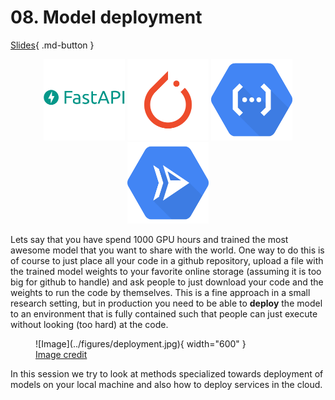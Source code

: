 # 08. Model deployment

[Slides](https://raw.githubusercontent.com/SkafteNicki/dtu_mlops/main/slides/Deployment.pdf){ .md-button }

<p align="center">
  <img src="../figures/icons/fastapi.png" width="130">
  <img src="../figures/icons/pytorch.png" width="130">
  <img src="../figures/icons/functions.png" width="130">
  <img src="../figures/icons/run.png" width="130">
</p>

Lets say that you have spend 1000 GPU hours and trained the most awesome model that you want to share with the
world. One way to do this is of course to just place all your code in a github repository, upload a file with
the trained model weights to your favorite online storage (assuming it is too big for github to handle) and
ask people to just download your code and the weights to run the code by themselves. This is a fine approach in a small
research setting, but in production you need to be able to **deploy** the model to an environment that is fully
contained such that people can just execute without looking (too hard) at the code.

<figure markdown>
  ![Image](../figures/deployment.jpg){ width="600" }
  <figcaption> <a href="https://soliditydeveloper.com/deployments"> Image credit </a> </figcaption>
</figure>

In this session we try to look at methods specialized towards deployment of models on your local machine and
also how to deploy services in the cloud.

